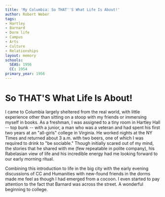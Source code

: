 ```yaml
---
title: 'My Columbia: So THAT''S What Life Is About!'
author: Robert Weber
tags:
- Hartley
- Barnard
- Dorm life
- Campus
- Arts
- Culture
- Relationships
layout: memory
schools:
  SEAS: 1956
  CC: 1954
primary_year: 1956
---
```

# So THAT'S What Life Is About!

I came to Columbia largely sheltered from the real world, with little experience other than sitting on a stoop with my friends or immersing myself in books.  As a freshman, I was assigned to a tiny room in Hartley Hall -- top bunk -- with a junior, a man who was a veteran and had spent his first two years at an "all-girls" college in Virginia.  He worked nights at the NY Times and returned about 3 a.m. with two beers, one of which I was required to drink to "be sociable."  Though initially scared out of my mind, the stories that he shared with me (few repeatable in polite company), his Rabelasian view of life and his incredible energy had me looking forward to our early morning ritual.

Combining this introduction to life in the big city with the early evening discussions of CC and Humanities with new-found friends in the dorms made me feel as though I had emerged from a cocoon.  I even started to pay attention to the fact that Barnard was across the street.  A wonderful beginning to college.
